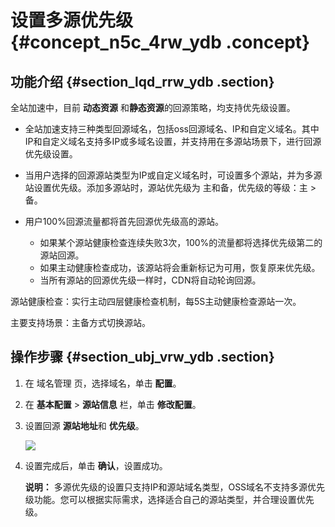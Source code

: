 # 设置多源优先级 {#concept_n5c_4rw_ydb .concept}

## 功能介绍 {#section_lqd_rrw_ydb .section}

全站加速中，目前 **动态资源** 和**静态资源**的回源策略，均支持优先级设置。

-   全站加速支持三种类型回源域名，包括oss回源域名、IP和自定义域名。其中IP和自定义域名支持多IP或多域名设置，并支持用在多源站场景下，进行回源优先级设置。

-   当用户选择的回源源站类型为IP或自定义域名时，可设置多个源站，并为多源站设置优先级。添加多源站时，源站优先级为 主和备，优先级的等级：主 \> 备。

-   用户100%回源流量都将首先回源优先级高的源站。

    -   如果某个源站健康检查连续失败3次，100%的流量都将选择优先级第二的源站回源。
    -   如果主动健康检查成功，该源站将会重新标记为可用，恢复原来优先级。
    -   当所有源站的回源优先级一样时，CDN将自动轮询回源。

源站健康检查：实行主动四层健康检查机制，每5S主动健康检查源站一次。

主要支持场景：主备方式切换源站。

## 操作步骤 {#section_ubj_vrw_ydb .section}

1.  在 域名管理 页，选择域名，单击 **配置**。
2.  在 **基本配置** \> **源站信息** 栏，单击 **修改配置**。
3.  设置回源 **源站地址**和 **优先级**。

    ![](http://docs-aliyun.cn-hangzhou.oss.aliyun-inc.com/assets/pic/65091/intl_zh/1533110759243/D21.jpg)

4.  设置完成后，单击 **确认**，设置成功。

    **说明：** 多源优先级的设置只支持IP和源站域名类型，OSS域名不支持多源优先级功能。您可以根据实际需求，选择适合自己的源站类型，并合理设置优先级。


